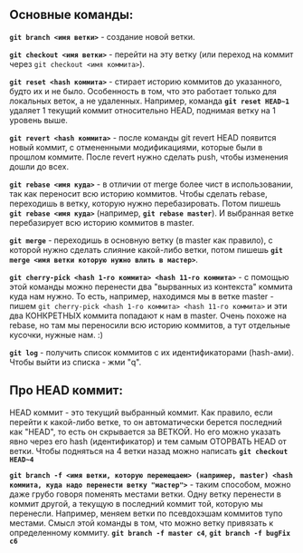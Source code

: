 ## Основные команды:

**```git branch <имя ветки>```** - создание новой ветки.

**```git checkout <имя ветки>```** - перейти на эту ветку (или переход на коммит через ```git checkout <имя коммита>```).

**```git reset <hash коммита>```** - стирает историю коммитов до указанного, будто их и не было. Особенность в том, что это работает только для локальных веток, а не удаленных. Например, команда **```git reset HEAD~1```** удаляет 1 текущий коммит относительно HEAD, поднимая ветку на 1 уровень выше.

**```git revert <hash коммита>```** - после команды git revert HEAD появится новый коммит, с отмененными модификациями, которые были в прошлом коммите. После revert нужно сделать push, чтобы изменения дошли до всех.

**```git rebase <имя куда>```** - в отличии от merge более чист в использовании, так как переносит всю историю коммитов. Чтобы сделать rebase, переходишь в ветку, которую нужно перебазировать. Потом пишешь **```git rebase <имя куда>```** (например, **```git rebase master```**). И выбранная ветке перебазирует всю историю коммитов в master.

**```git merge```** - переходишь в основную ветку (в master как правило), с которой нужно сделать слияние какой-либо ветки, потом пишешь **```git merge <имя ветки которую нужно влить в мастер>```**. 

**```git cherry-pick <hash 1-го коммита> <hash 11-го коммита>```** - с помощью этой команды можно перенести два "вырванных из контекста" коммита куда нам нужно. То есть, например, находимся мы в ветке master - пишем ```git cherry-pick <hash 1-го коммита> <hash 11-го коммита>``` и эти два КОНКРЕТНЫХ коммита попадают к нам в master. Очень похоже на rebase, но там мы переносили всю историю коммитов, а тут отдельные кусочки, нужные нам. :)

**```git log```** - получить список коммитов с их идентификаторами (hash-ами). Чтобы выйти из списка - жми "q".

## Про HEAD коммит:

HEAD коммит - это текущий выбранный коммит. Как правило, если перейти к какой-либо ветке, то он автоматически берется последний как "HEAD", то есть он скрывается за ВЕТКОЙ. Но его можно указать явно через его hash (идентификатор) и тем самым ОТОРВАТЬ HEAD от ветки.
Чтобы подняться на 4 ветки назад можно написать **```git checkout HEAD~4```**


**```git branch -f <имя ветки, которую перемещаем> (например, master) <hash коммита, куда надо перенести ветку "мастер">```** - таким способом, можно даже грубо говоря поменять местами ветки. Одну ветку перенести в коммит другой, а текущую в последний коммит той, которую мы перенесли. 
Например, меняем ветки по псевдохэшам коммитов тупо местами. Смысл этой команды в том, что можно ветку привязать к определенному коммиту.
**```git branch -f master c4```**, **```git branch -f bugFix c6 ```**
